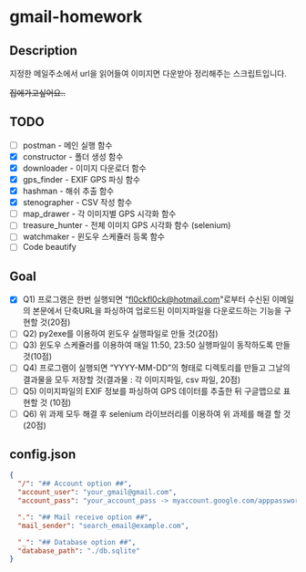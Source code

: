# gmail-homework

## Description 
지정한 메일주소에서 url을 읽어들여 이미지면 다운받아 정리해주는 스크립트입니다.

~~집에가고싶어요..~~

## TODO
 - [ ] postman - 메인 실행 함수
 - [x] constructor - 폴더 생성 함수
 - [x] downloader - 이미지 다운로더 함수
 - [x] gps_finder - EXIF GPS 파싱 함수
 - [x] hashman - 해쉬 추출 함수
 - [x] stenographer - CSV 작성 함수
 - [ ] map_drawer - 각 이미지별 GPS 시각화 함수
 - [ ] treasure_hunter - 전체 이미지 GPS 시각화 함수 (selenium) 
 - [ ] watchmaker - 윈도우 스케쥴러 등록 함수 
 - [ ] Code beautify
 
## Goal
 - [x] Q1) 프로그램은 한번 실행되면 “fl0ckfl0ck@hotmail.com"로부터 수신된 이메일의 본문에서 단축URL을 파싱하여 업로드된 이미지파일을 다운로드하는 기능을 구현할 것(20점)
 - [ ] Q2) py2exe를 이용하여 윈도우 실행파일로 만들 것(20점)
 - [ ] Q3) 윈도우 스케쥴러를 이용하여 매일 11:50, 23:50 실행파일이 동작하도록 만들 것(10점)
 - [ ] Q4) 프로그램이 실행되면 “YYYY-MM-DD”의 형태로 디렉토리를 만들고 그날의 결과물을 모두 저장할 것(결과물 : 각 이미지파일, csv 파일, 20점)
 - [ ] Q5) 이미지파일의 EXIF 정보를 파싱하여 GPS 데이터를 추출한 뒤 구글맵으로 표현할 것 (10점) 
 - [ ] Q6) 위 과제 모두 해결 후 selenium 라이브러리를 이용하여 위 과제를 해결 할 것(20점)

## config.json
```json
{
  "/": "## Account option ##",
  "account_user": "your_gmail@gmail.com",
  "account_pass": "your_account_pass -> myaccount.google.com/apppasswords",

  ".": "## Mail receive option ##",
  "mail_sender": "search_email@example.com",

  "_": "## Database option ##",
  "database_path": "./db.sqlite"
}
```

